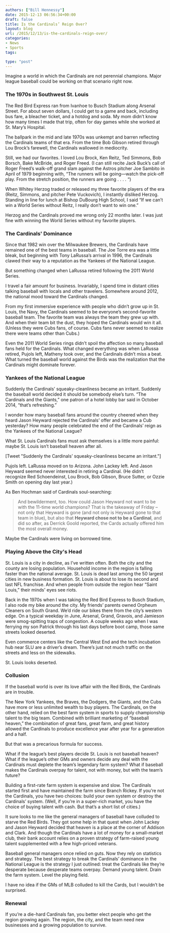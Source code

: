 ```yaml
---
authors: ["Bill Hennessy"]
date: 2015-12-13 06:56:34+00:00
draft: false
title: Is the Cardinals’ Reign Over?
layout: blog
url: /2015/12/13/is-the-cardinals-reign-over/
categories:
- News
- Sports
tags:

type: "post"
---
```


Imagine a world in which the Cardinals are not perennial champions. Major league baseball could be working on that scenario right now.



### The 1970s in Southwest St. Louis



The Red Bird Express ran from Ivanhoe to Busch Stadium along Arsenal Street. For about seven dollars, I could get to a game and back, including bus fare, a bleacher ticket, and a hotdog and soda. My mom didn’t know how many times I made that trip, often for day games while she worked at St. Mary’s Hospital.

The ballpark in the mid and late 1970s was unkempt and barren reflecting the Cardinals teams of that era. From the time Bob Gibson retired through Lou Brock’s farewell, the Cardinals wallowed in mediocrity.

Still, we had our favorites. I loved Lou Brock, Ken Reitz, Ted Simmons, Bob Borsch, Bake McBride, and Roger Freed. (I can still recite Jack Buck’s call of Roger Freed’s walk-off grand slam against the Astros pitcher Joe Sambito in April of 1979 beginning with, “The runners will be going—watch the pick-off play. From the stretch position, the runners are going . . . . “)

When Whitey Herzog traded or released my three favorite players of the era (Reitz, Simmons, and pitcher Pete Vuckovich), I instantly disliked Herzog. Standing in line for lunch at Bishop DuBourg High School, I said “If we can’t win a World Series without Reitz, I really don’t want to win one.”

Herzog and the Cardinals proved me wrong only 22 months later. I was just fine with winning the World Series without my favorite players.



### The Cardinals' Dominance



Since that 1982 win over the Milwaukee Brewers, the Cardinals have remained one of the best teams in baseball. The Joe Torre era was a little bleak, but beginning with Tony LaRussa’s arrival in 1996, the Cardinals clawed their way to a reputation as the Yankees of the National League.

But something changed when LaRussa retired following the 2011 World Series.

I travel a fair amount for business. Invariably, I spend time in distant cities talking baseball with locals and other travelers. Somewhere around 2012, the national mood toward the Cardinals changed.

From my first immersive experience with people who didn’t grow up in St. Louis, the Navy, the Cardinals seemed to be everyone’s second-favorite baseball team. The favorite team was always the team they grew up with. And when their team bit the dust, they hoped the Cardinals would win it all. (Unless they were Cubs fans, of course. Cubs fans never seemed to realize there were teams other than Cubs.)

Even the 2011 World Series rings didn’t spoil the affection so many baseball fans held for the Cardinals. What changed everything was when LaRussa retired, Pujols left, Matheny took over, and the Cardinals didn’t miss a beat. What turned the baseball world against the Birds was the realization that the Cardinals might dominate forever.



### Yankees of the National League



Suddenly the Cardinals’ squeaky-cleanliness became an irritant. Suddenly the baseball world decided it should be somebody else’s turn. “The Cardinals and the Giants,” one patron of a hotel lobby bar said in October 2014, “that’s refreshing.”

I wonder how many baseball fans around the country cheered when they heard Jason Heyward rejected the Cardinals’ offer and became a Cub yesterday? How many people celebrated the end of the Cardinals’ reign as the Yankees of the National League?

What St. Louis Cardinals fans must ask themselves is a little more painful: maybe St. Louis isn’t baseball heaven after all.

[Tweet "Suddenly the Cardinals’ squeaky-cleanliness became an irritant."]

Pujols left. LaRussa moved on to Arizona. John Lackey left. And Jason Heyward seemed never interested in retiring a Cardinal. (He didn’t recognize Red Schoendeinst, Lou Brock, Bob Gibson, Bruce Sutter, or Ozzie Smith on opening day last year.)

As Ben Hochman said of Cardinals soul-searching:



> And bewilderment, too. How could Jason Heyward not want to be with the 11-time world champions? That is the takeaway of Friday – not only that Heyward is gone (and not only is Heyward gone to that team in blue), but also that **Heyward chose not to be a Cardinal**, and did so after, as Derrick Goold reported, the Cards actually offered him the most overall money.



Maybe the Cardinals were living on borrowed time.



### Playing Above the City's Head



St. Louis is a city in decline, as I’ve written often. Both the city and the county are losing population. Household income in the region is falling faster than the national average. St. Louis is dead last among the 50 largest cities in new business formation. St. Louis is about to lose its second and last NFL franchise. And when people from outside the region hear “Saint Louis,” their minds' eyes see riots.

Back in the 1970s when I was taking the Red Bird Express to Busch Stadium, I also rode my bike around the city. My friends’ parents owned Orpheum Cleaners on South Grand. We’d ride our bikes there from the city’s western edge. On a typical weekday in June, Arsenal, Grand, Gravois, and Jamieson were smog-spitting traps of congestion. A couple weeks ago when I was ferrying my son Patrick through his last days before boot camp, those same streets looked deserted.

Even commerce centers like the Central West End and the tech incubation hub near SLU are a driver’s dream. There’s just not much traffic on the streets and less on the sidewalks.

St. Louis looks deserted.



### Collusion



If the baseball world is over its love affair with the Red Birds, the Cardinals are in trouble.

The New York Yankees, the Braves, the Dodgers, the Giants, and the Cubs have more or less unlimited wealth to buy players. The Cardinals, on the other hand, relied on the best farm system in sports to supply championship talent to the big team. Combined with brilliant marketing of “baseball heaven,” the combination of great fans, great farm, and great history allowed the Cardinals to produce excellence year after year for a generation and a half.

But that was a precarious formula for success.

What if the league’s best players decide St. Louis is not baseball heaven? What if the league’s other GMs and owners decide any deal with the Cardinals must deplete the team’s legendary farm system? What if baseball makes the Cardinals overpay for talent, not with money, but with the team’s future?

Building a first-rate farm system is expensive and slow. The Cardinals started first and have maintained the farm since Branch Rickey. If you’re not the Cardinals, you have two choices: build your own system or destroy the Cardinals’ system. (Well, if you’re in a super-rich market, you have the choice of buying talent with cash. But that’s a short list of cities.)

It sure looks to me like the general managers of baseball have colluded to starve the Red Birds. They got some help in that quest when John Lackey and Jason Heyward decided that heaven is a place at the corner of Addison and Clark. And though the Cardinals have a lot of money for a small-market club, their bank account relies on a proven strategy of farm-raised young talent supplemented with a few high-priced veterans.

Baseball general managers once relied on guts. Now they rely on statistics and strategy. The best strategy to break the Cardinals’ dominance in the National League is the strategy I just outlined: treat the Cardinals like they’re desperate because desperate teams overpay. Demand young talent. Drain the farm system. Level the playing field.

I have no idea if the GMs of MLB colluded to kill the Cards, but I wouldn’t be surprised.



### Renewal



If you’re a die-hard Cardinals fan, you better elect people who get the region growing again. The region, the city, and the team need new businesses and a growing population to survive.
